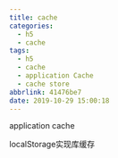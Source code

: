 ```yaml
---
title: cache
categories:
  - h5
  - cache
tags:
  - h5
  - cache
  - application Cache
  - cache store
abbrlink: 41476be7
date: 2019-10-29 15:00:18
---
```


application cache

localStorage实现库缓存
